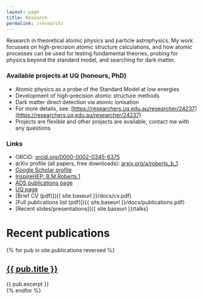 ```yaml
---
layout: page
title: Research
permalink: /research/
---
```


Research in theoretical atomic physics and particle astrophysics. My work focusses on high-precision atomic structure calculations, and how atomic processes can be used for testing fundamental theories, probing for physics beyond the standard model, and searching for dark matter.

### Available projects at UQ (honours, PhD)

* Atomic physics as a probe of the Standard Model at low energies
* Development of high-precision atomic structure methods
* Dark matter direct detection via atomic ionisation
* For more details, see: [https://researchers.uq.edu.au/researcher/24237](https://researchers.uq.edu.au/researcher/24237)
* Projects are flexible and other projects are available, contact me with any questions

### Links

* ORCiD: [orcid.org/0000-0002-0345-6375](https://orcid.org/0000-0002-0345-6375)
* arXiv profile (all papers, free downloads): [arxiv.org/a/roberts_b_1](https://arxiv.org/a/roberts_b_1.html)
* [Google Scholar profile](https://scholar.google.com.au/citations?user=5i5bTuwAAAAJ)
* [InspireHEP: B.M.Roberts.1](http://inspirehep.net/author/profile/B.M.Roberts.1)
* [ADS publications page](https://ui.adsabs.harvard.edu/public-libraries/vWzKbWxgTBqzF8vVh78nAQ)
* [UQ page](https://researchers.uq.edu.au/researcher/24237)
* [Brief CV (pdf)]({{ site.baseurl }}/docs/cv.pdf)
* [Full publications list (pdf)]({{ site.baseurl }}/docs/publications.pdf)
* [Recent slides/presentations]({{ site.baseurl }}/talks)

<!-- Slides from most of my recent conference presentations can be found [here]({{ site.baseurl }}/talks) -->

# Recent publications

 {% for pub in site.publications reversed %}
 <article class="post">

   <h1><a href="{{ site.baseurl }}{{ pub.url }}">{{ pub.title }}</a></h1>
   <div class="entry">
     {{ pub.excerpt }}
   </div>

 </article>
 {% endfor %}
